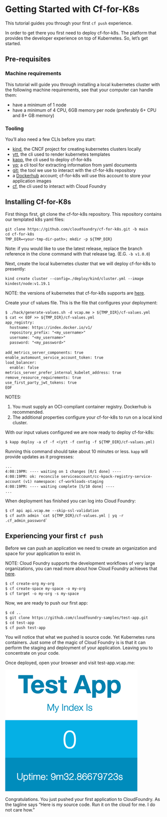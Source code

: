 # Getting Started with Cf-for-K8s

This tutorial guides you through your first `cf push` experience.

In order to get there you first need to deploy cf-for-k8s. The platform that provides the developer experience on top of Kubernetes. So, let’s get started.

## Pre-requisites

### Machine requirements
This tutorial will guide you through installing a local kubernetes cluster with the following machine requirements, see that your computer can handle them:

- have a minimum of 1 node
- have a minimum of 4 CPU, 6GB memory per node (preferably 6+ CPU and 8+ GB memory)

### Tooling

You’ll also need a few CLIs before you start:

- [kind](https://kind.sigs.k8s.io/docs/user/quick-start/), the CNCF project for creating kubernetes clusters locally
- [ytt](https://carvel.dev/#install), the cli used to render kubernetes templates
- [kapp](https://carvel.dev/#install), the cli used to deploy cf-for-k8s
- [yq](https://github.com/mikefarah/yq); a cli tool for extracting information from yaml documents
- [git](https://git-scm.com/book/en/v2/Getting-Started-Installing-Git); the tool we use to interact with the cf-for-k8s repository
- a [Dockerhub](https://hub.docker.com) account; cf-for-k8s will use this account to store your application images
- [cf](https://docs.cloudfoundry.org/cf-cli/install-go-cli.html), the cli used to interact with Cloud Foundry 

## Installing Cf-for-K8s

First things first, git clone the cf-for-k8s repository. This repository contains our templated k8s yaml files:

```
git clone https://github.com/cloudfoundry/cf-for-k8s.git -b main
cd cf-for-k8s
TMP_DIR=<your-tmp-dir-path>; mkdir -p ${TMP_DIR}
```

Note: if you would like to use the latest release, replace the branch reference in the clone command with that release tag. (E.G. `-b v1.0.0`)

Next, create the local kubernetes cluster that we will deploy cf-for-k8s to presently:

```
kind create cluster --config=./deploy/kind/cluster.yml --image kindest/node:v1.19.1
```
NOTE: the versions of kubernetes that cf-for-k8s supports are [here](https://github.com/cloudfoundry/cf-for-k8s/blob/master/supported_k8s_versions.yml).

Create your cf values file. This is the file that configures your deployment:

```
$ ./hack/generate-values.sh -d vcap.me > ${TMP_DIR}/cf-values.yml
$ cat << EOF >> ${TMP_DIR}/cf-values.yml
app_registry:
  hostname: https://index.docker.io/v1/		
  repository_prefix: "<my_username>"	
  username: "<my_username>"
  password: "<my_password>"

add_metrics_server_components: true			
enable_automount_service_account_token: true
load_balancer:
  enable: false
metrics_server_prefer_internal_kubelet_address: true
remove_resource_requirements: true
use_first_party_jwt_tokens: true
EOF
```
NOTES:
1. You must supply an OCI-compliant container registry. Dockerhub is recommended.
2. The additional properties configure your cf-for-k8s to run on a local kind cluster.

With our input values configured we are now ready to deploy cf-for-k8s:

```
$ kapp deploy -a cf -f <(ytt -f config -f ${TMP_DIR}/cf-values.yml)
```

Running this command should take about 10 minutes or less. `kapp` will provide updates as it progresses:

```
...
4:08:19PM: ---- waiting on 1 changes [0/1 done] ----
4:08:19PM: ok: reconcile serviceaccount/cc-kpack-registry-service-account (v1) namespace: cf-workloads-staging
4:08:19PM: ---- waiting complete [5/10 done] ----
...
```

When deployment has finished you can log into Cloud Foundry:

```
$ cf api api.vcap.me --skip-ssl-validation
$ cf auth admin `cat ${TMP_DIR}/cf-values.yml | yq -r .cf_admin_password`
```

## Experiencing your first `cf push`

Before we can push an application we need to create an organization and space for your application to exist in. 

NOTE: Cloud Foundry supports the development workflows of very large organizations, you can read more about 
how Cloud Foundry achieves that [here](https://docs.cloudfoundry.org/concepts/roles.html).

```
$ cf create-org my-org
$ cf create-space my-space -o my-org 
$ cf target -o my-org -s my-space
```

Now, we are ready to push our first app:

```
$ cd ..
$ git clone https://github.com/cloudfoundry-samples/test-app.git
$ cd test-app
$ cf push test-app
```

You will notice that what we pushed is source code. Yet Kubernetes runs containers. Just some of the magic of Cloud Foundry is is that it can perform the staging and deployment of your application. Leaving you to concentrate on your code. 

Once deployed, open your browser and visit test-app.vcap.me:

![](./assets/test-app.png)

Congratulations. You just pushed your first application to CloudFoundry. As the tagline says “Here is my source code. Run it on the cloud for me. I do not care how.”
